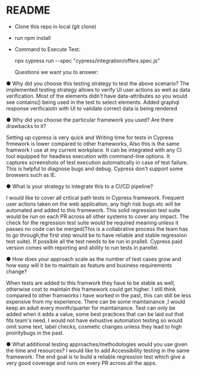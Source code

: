 # README

- Clone this repo in local (git clone)
- run npm install
- Command to  Execute Test:
  
  npx cypress run --spec "cypress/integration/offers.spec.js"
  
  Questions we want you to answer:
  
● Why did you choose this testing strategy to test the above scenario?
 The implemented testing strategy allows to verify UI user actions as well as data verification. Most of the elements didn't have data-attributes so you would see contains() being used in the test to select elements. Added graphql response verificaiotn with UI to validate correct data is being rendered

● Why did you choose the particular framework you used? Are there drawbacks to it?
   
   Setting up cypress is very quick and  Writing time for tests in Cypress frmework is lower compared to other frameworks, Also this is the same framwork I use at 
   my current workplace.
   It can be integrated with any CI tool equipped for headless execution with command-line options.
   It captures screenshots of test execution automatically in case of test failure. This is helpful to diagnose bugs and debug. Cypress don't support some browsers
   such as IE.
   
● What is your strategy to integrate this to a CI/CD pipeline?

 I would like to cover all critical path tests in Cypress framework. Frequent user actions taken on the web application, any high risk bugs etc will be automated 
 and added to this framework. This solid regression test suite would be run on each PR across all other systems to cover any impact.
 The check for the regression test suite would be required meaning unless it passes no code can be merged(This is a collabrative process the team has to go 
 through,the first step would be to have reliable and stable regression test suite). If possible all the test needs to be run in prallell. Cypress paid version 
 comes with reporting and ability to run tests in parellel.
 
● How does your approach scale as the number of test cases grow and how easy will it be to maintain as feature and business requirements change?

 When tests are added to this framwork they have to be stable as well, otherwise cost to maintain this framework could get higher. I still think compared to other 
 framworks i have worked in the past, this can still be less expensive from my experience. There can be some maintainance ,I would keep an aduit every month/quarter 
 for maintainance. Test can only be added when it adds a value, some best practices that can be laid out that fits team's need. 
  I would not have exhustive automation testing so would omit some text, label checks, cosmetic changes unless they lead to high proiritybugs in the past.

● What additional testing approaches/methodologies would you use given the time
and resources?
 I would  like to add Accessibility testing in the same framework.  The end goal is to build a reliable regression test which give a very good coverage and runs on every PR across all the apps. 
